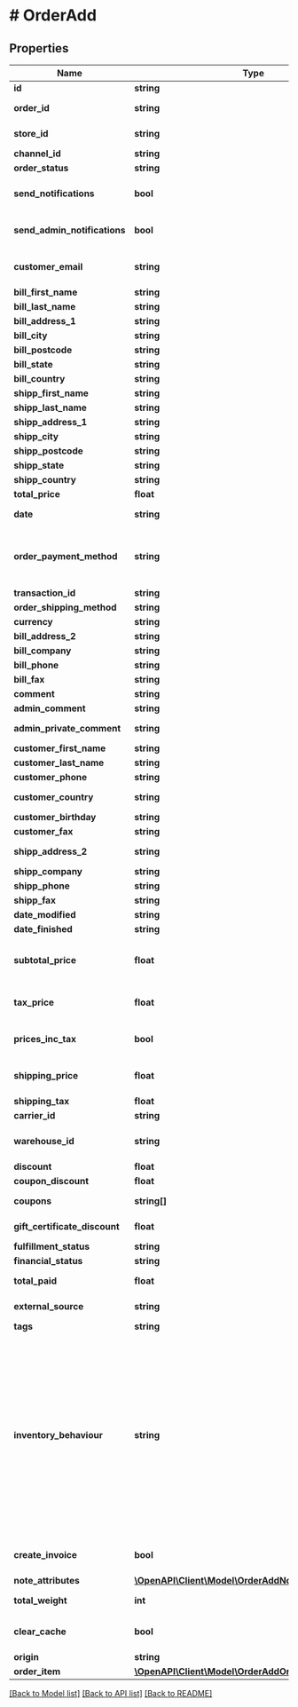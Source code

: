 # # OrderAdd

## Properties

Name | Type | Description | Notes
------------ | ------------- | ------------- | -------------
**id** | **string** | Defines order&#39;s id | [optional]
**order_id** | **string** | Defines the order id if it is supported by the cart | [optional]
**store_id** | **string** | Defines store id where the order should be assigned | [optional]
**channel_id** | **string** | Channel ID | [optional]
**order_status** | **string** | Defines order status. |
**send_notifications** | **bool** | Send notifications to customer after order was created | [optional] [default to false]
**send_admin_notifications** | **bool** | Notify admin when new order was created. | [optional] [default to false]
**customer_email** | **string** | Defines the customer specified by email for whom order has to be created |
**bill_first_name** | **string** | Specifies billing first name |
**bill_last_name** | **string** | Specifies billing last name |
**bill_address_1** | **string** | Specifies first billing address |
**bill_city** | **string** | Specifies billing city |
**bill_postcode** | **string** | Specifies billing postcode |
**bill_state** | **string** | Specifies billing state code |
**bill_country** | **string** | Specifies billing country code |
**shipp_first_name** | **string** | Specifies shipping first name | [optional]
**shipp_last_name** | **string** | Specifies shipping last name | [optional]
**shipp_address_1** | **string** | Specifies first shipping address | [optional]
**shipp_city** | **string** | Specifies shipping city | [optional]
**shipp_postcode** | **string** | Specifies shipping postcode | [optional]
**shipp_state** | **string** | Specifies shipping state code | [optional]
**shipp_country** | **string** | Specifies shipping country code | [optional]
**total_price** | **float** | Defines order&#39;s total price | [optional]
**date** | **string** | Specifies an order creation date in format Y-m-d H:i:s | [optional]
**order_payment_method** | **string** | Defines order payment method.&lt;br/&gt;Setting order_payment_method on Shopify will also change financial_status field value to &#39;paid&#39; | [optional]
**transaction_id** | **string** | Payment transaction id | [optional]
**order_shipping_method** | **string** | Defines order shipping method | [optional]
**currency** | **string** | Currency code of order | [optional]
**bill_address_2** | **string** | Specifies second billing address | [optional]
**bill_company** | **string** | Specifies billing company | [optional]
**bill_phone** | **string** | Specifies billing phone | [optional]
**bill_fax** | **string** | Specifies billing fax | [optional]
**comment** | **string** | Specifies order comment | [optional]
**admin_comment** | **string** | Specifies admin&#39;s order comment | [optional]
**admin_private_comment** | **string** | Specifies private admin&#39;s order comment | [optional]
**customer_first_name** | **string** | Specifies customer&#39;s first name | [optional]
**customer_last_name** | **string** | Specifies customer’s last name | [optional]
**customer_phone** | **string** | Specifies customer’s phone | [optional]
**customer_country** | **string** | Specifies customer&#39;s address ISO code or name of country | [optional]
**customer_birthday** | **string** | Specifies customer’s birthday | [optional]
**customer_fax** | **string** | Specifies customer’s fax | [optional]
**shipp_address_2** | **string** | Specifies second address line of a shipping street address | [optional]
**shipp_company** | **string** | Specifies shipping company | [optional]
**shipp_phone** | **string** | Specifies shipping phone | [optional]
**shipp_fax** | **string** | Specifies shipping fax | [optional]
**date_modified** | **string** | Specifies order&#39;s  modification date | [optional]
**date_finished** | **string** | Specifies order&#39;s  finished date | [optional]
**subtotal_price** | **float** | Total price of all ordered products multiplied by their number, excluding tax, shipping price and discounts | [optional]
**tax_price** | **float** | The value of tax cost for order | [optional] [default to 0]
**prices_inc_tax** | **bool** | Indicates whether prices and subtotal includes tax. | [optional] [default to false]
**shipping_price** | **float** | Specifies order&#39;s shipping price | [optional] [default to 0]
**shipping_tax** | **float** | Specifies order&#39;s shipping price tax | [optional]
**carrier_id** | **string** | Defines tracking carrier id | [optional]
**warehouse_id** | **string** | This parameter is used for selecting a warehouse where you need to set/modify a product quantity. | [optional]
**discount** | **float** | Specifies order&#39;s discount | [optional]
**coupon_discount** | **float** | Specifies order&#39;s coupon discount | [optional]
**coupons** | **string[]** | Coupons that will be applied to order | [optional]
**gift_certificate_discount** | **float** | Discounts for order with gift certificates | [optional]
**fulfillment_status** | **string** | Create order with fulfillment status | [optional]
**financial_status** | **string** | Create order with financial status | [optional]
**total_paid** | **float** | Defines total paid amount for the order | [optional]
**external_source** | **string** | Identifying the system used to generate the order | [optional]
**tags** | **string** | Order tags | [optional]
**inventory_behaviour** | **string** | The behaviour to use when updating inventory.&lt;hr&gt;&lt;div style&#x3D;\&quot;font-style:normal\&quot;&gt;Values description:&lt;div style&#x3D;\&quot;margin-left: 2%; padding-top: 2%\&quot;&gt;&lt;div style&#x3D;\&quot;font-size:85%\&quot;&gt;&lt;b&gt;bypass&lt;/b&gt; &#x3D; Do not claim inventory &lt;/br&gt;&lt;/br&gt;&lt;b&gt;decrement_ignoring_policy&lt;/b&gt; &#x3D; Ignore the product&#39;s &lt;/br&gt; inventory policy and claim amounts&lt;/br&gt;&lt;/br&gt;&lt;b&gt;decrement_obeying_policy&lt;/b&gt; &#x3D;  Obey the product&#39;s &lt;/br&gt; inventory policy.&lt;/br&gt;&lt;/br&gt;&lt;/div&gt;&lt;/div&gt;&lt;/div&gt; | [optional] [default to 'bypass']
**create_invoice** | **bool** | Defines whether the invoice is created automatically along with the order | [optional] [default to false]
**note_attributes** | [**\OpenAPI\Client\Model\OrderAddNoteAttributesInner[]**](OrderAddNoteAttributesInner.md) | Defines note attributes | [optional]
**total_weight** | **int** | Defines the sum of all line item weights in grams for the order | [optional]
**clear_cache** | **bool** | Is cache clear required | [optional] [default to true]
**origin** | **string** | The source of the order | [optional]
**order_item** | [**\OpenAPI\Client\Model\OrderAddOrderItemInner[]**](OrderAddOrderItemInner.md) |  |

[[Back to Model list]](../../README.md#models) [[Back to API list]](../../README.md#endpoints) [[Back to README]](../../README.md)
